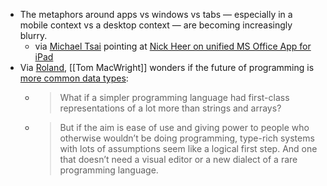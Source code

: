 - The metaphors around apps vs windows vs tabs — especially in a mobile context vs a desktop context — are becoming increasingly blurry.
  - via [Michael Tsai](https://mjtsai.com/blog/2021/02/23/unified-office-app-for-ipad/) pointing at [Nick Heer on unified MS Office App for iPad](https://pxlnv.com/linklog/unified-office-app-ipad/)
- Via [Roland](http://rolandtanglao.com/2021/02/23/p1-tom-macwright-one-way-to-represent-things-like-r-dataframe-python-pandas-spreadsheet-cells/), [[Tom MacWright]] wonders if the future of programming is [more common data types](https://macwright.com/2021/02/23/one-way-to-represent-things.html):
  - > What if a simpler programming language had first-class representations of a lot more than strings and arrays?
  - > But if the aim is ease of use and giving power to people who otherwise wouldn’t be doing programming, type-rich systems with lots of assumptions seem like a logical first step. And one that doesn’t need a visual editor or a new dialect of a rare programming language.

